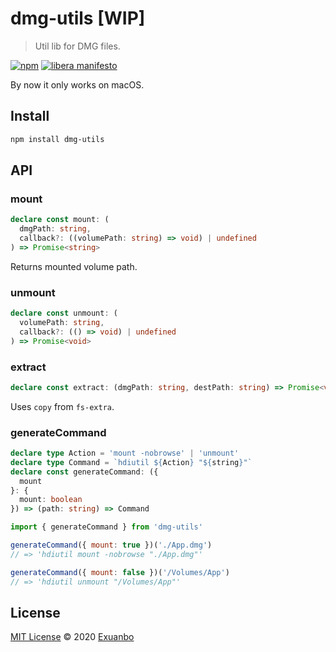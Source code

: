 # dmg-utils [WIP]

> Util lib for DMG files.

[![npm](https://img.shields.io/npm/v/dmg-utils.svg?style=flat-square)](https://www.npmjs.com/package/dmg-utils)
[![libera manifesto](https://img.shields.io/badge/libera-manifesto-lightgrey.svg)](https://liberamanifesto.com)

By now it only works on macOS.

## Install

```sh
npm install dmg-utils
```

## API

### mount

```ts
declare const mount: (
  dmgPath: string,
  callback?: ((volumePath: string) => void) | undefined
) => Promise<string>
```

Returns mounted volume path.

### unmount

```ts
declare const unmount: (
  volumePath: string,
  callback?: (() => void) | undefined
) => Promise<void>
```

### extract

```ts
declare const extract: (dmgPath: string, destPath: string) => Promise<void>
```

Uses `copy` from `fs-extra`.

### generateCommand

```ts
declare type Action = 'mount -nobrowse' | 'unmount'
declare type Command = `hdiutil ${Action} "${string}"`
declare const generateCommand: ({
  mount
}: {
  mount: boolean
}) => (path: string) => Command
```

```js
import { generateCommand } from 'dmg-utils'

generateCommand({ mount: true })('./App.dmg')
// => 'hdiutil mount -nobrowse "./App.dmg"'

generateCommand({ mount: false })('/Volumes/App')
// => 'hdiutil unmount "/Volumes/App"'
```

## License

[MIT License](https://github.com/exuanbo/dmg-utils/blob/main/LICENSE) © 2020 [Exuanbo](https://github.com/exuanbo)

